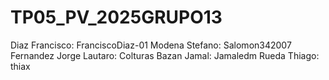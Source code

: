 # TP05_PV_2025GRUPO13
Diaz Francisco: FranciscoDiaz-01
Modena Stefano: Salomon342007
Fernandez Jorge Lautaro: Colturas
Bazan Jamal: Jamaledm
Rueda Thiago: thiax

